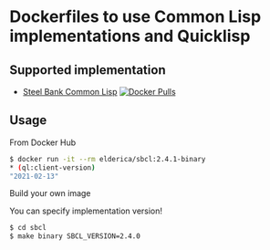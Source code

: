 # Dockerfiles to use Common Lisp implementations and Quicklisp



## Supported implementation

* [Steel Bank Common Lisp](http://www.sbcl.org/) [![Docker Pulls](https://img.shields.io/docker/pulls/elderica/sbcl.svg)](https://hub.docker.com/r/elderica/sbcl/)

## Usage

From Docker Hub

```sh
$ docker run -it --rm elderica/sbcl:2.4.1-binary
* (ql:client-version)
"2021-02-13"
```

Build your own image

You can specify implementation version!

```sh
$ cd sbcl
$ make binary SBCL_VERSION=2.4.0
```
